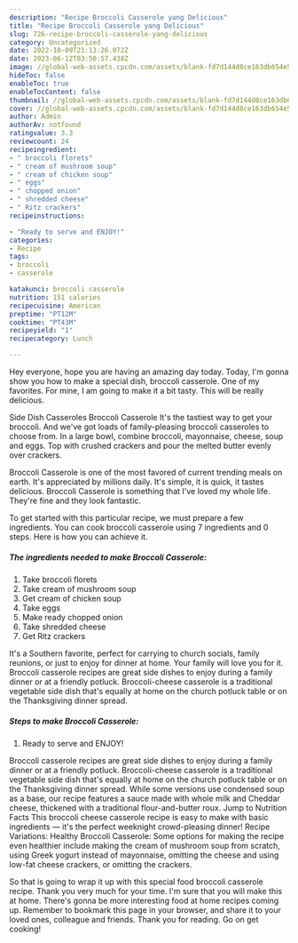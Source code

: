 ```yaml
---
description: "Recipe Broccoli Casserole yang Delicious"
title: "Recipe Broccoli Casserole yang Delicious"
slug: 726-recipe-broccoli-casserole-yang-delicious
category: Uncategorized
date: 2022-10-09T21:13:26.072Z
date: 2023-06-12T03:50:57.438Z
image: //global-web-assets.cpcdn.com/assets/blank-fd7d144d8ce163db654e5a02c40b08a2775adb7897d16e4062681dc7e1b2800f.png
hideToc: false
enableToc: true
enableTocContent: false
thumbnail: //global-web-assets.cpcdn.com/assets/blank-fd7d144d8ce163db654e5a02c40b08a2775adb7897d16e4062681dc7e1b2800f.png
cover: //global-web-assets.cpcdn.com/assets/blank-fd7d144d8ce163db654e5a02c40b08a2775adb7897d16e4062681dc7e1b2800f.png
author: Admin
authorAv: notfound
ratingvalue: 3.3
reviewcount: 24
recipeingredient:
- " broccoli florets"
- " cream of mushroom soup"
- " cream of chicken soup"
- " eggs"
- " chopped onion"
- " shredded cheese"
- " Ritz crackers"
recipeinstructions:

- "Ready to serve and ENJOY!"
categories:
- Recipe
tags:
- broccoli
- casserole

katakunci: broccoli casserole 
nutrition: 151 calories
recipecuisine: American
preptime: "PT12M"
cooktime: "PT43M"
recipeyield: "1"
recipecategory: Lunch

---
```



Hey everyone, hope you are having an amazing day today. Today, I'm gonna show you how to make a special dish, broccoli casserole. One of my favorites. For mine, I am going to make it a bit tasty. This will be really delicious.

Side Dish Casseroles Broccoli Casserole It&#39;s the tastiest way to get your broccoli. And we&#39;ve got loads of family-pleasing broccoli casseroles to choose from. In a large bowl, combine broccoli, mayonnaise, cheese, soup and eggs. Top with crushed crackers and pour the melted butter evenly over crackers.

Broccoli Casserole is one of the most favored of current trending meals on earth. It's appreciated by millions daily. It's simple, it is quick, it tastes delicious. Broccoli Casserole is something that I've loved my whole life. They're fine and they look fantastic.


To get started with this particular recipe, we must prepare a few ingredients. You can cook broccoli casserole using 7 ingredients and 0 steps. Here is how you can achieve it.

<!--inarticleads1-->

##### The ingredients needed to make Broccoli Casserole:

1. Take  broccoli florets
1. Take  cream of mushroom soup
1. Get  cream of chicken soup
1. Take  eggs
1. Make ready  chopped onion
1. Take  shredded cheese
1. Get  Ritz crackers


It&#39;s a Southern favorite, perfect for carrying to church socials, family reunions, or just to enjoy for dinner at home. Your family will love you for it. Broccoli casserole recipes are great side dishes to enjoy during a family dinner or at a friendly potluck. Broccoli-cheese casserole is a traditional vegetable side dish that&#39;s equally at home on the church potluck table or on the Thanksgiving dinner spread. 

<!--inarticleads2-->

##### Steps to make Broccoli Casserole:


1. Ready to serve and ENJOY!

Broccoli casserole recipes are great side dishes to enjoy during a family dinner or at a friendly potluck. Broccoli-cheese casserole is a traditional vegetable side dish that&#39;s equally at home on the church potluck table or on the Thanksgiving dinner spread. While some versions use condensed soup as a base, our recipe features a sauce made with whole milk and Cheddar cheese, thickened with a traditional flour-and-butter roux. Jump to Nutrition Facts This broccoli cheese casserole recipe is easy to make with basic ingredients — it&#39;s the perfect weeknight crowd-pleasing dinner! Recipe Variations: Healthy Broccoli Casserole: Some options for making the recipe even healthier include making the cream of mushroom soup from scratch, using Greek yogurt instead of mayonnaise, omitting the cheese and using low-fat cheese crackers, or omitting the crackers. 

So that is going to wrap it up with this special food broccoli casserole recipe. Thank you very much for your time. I'm sure that you will make this at home. There's gonna be more interesting food at home recipes coming up. Remember to bookmark this page in your browser, and share it to your loved ones, colleague and friends. Thank you for reading. Go on get cooking!
